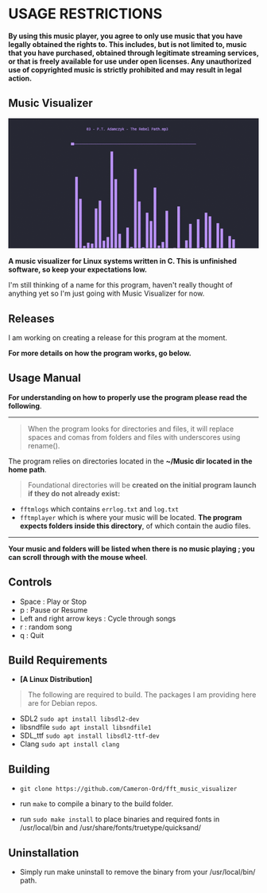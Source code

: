 
# USAGE RESTRICTIONS
 
**By using this music player, you agree to only use music that you have legally obtained the rights to. This includes, but is not limited to, music that you have purchased, obtained through legitimate streaming services, or that is freely available for use under open licenses. Any unauthorized use of copyrighted music is strictly prohibited and may result in legal action.**

## Music Visualizer
![Image](readme_gif/example.gif)

**A music visualizer for Linux systems written in C. This is unfinished software, so keep your expectations low.**

I'm still thinking of a name for this program, haven't really thought of anything yet so I'm just going with Music Visualizer for now. 

## Releases
I am working on creating a release for this program at the moment.

**For more details on how the program works, go below.**

## Usage Manual
**For understanding on how to properly use the program please read the following**.

---
> When the program looks for directories and files, it will replace spaces and comas from folders and files with underscores using rename().
 
The program relies on directories located in the **~/Music dir located in the home path**.

> Foundational directories will be **created on the initial program launch if they do not already exist:**
- ```fftmlogs``` which contains ```errlog.txt``` and ```log.txt```
- ```fftmplayer``` which is where your music will be located. **The program expects folders inside this directory**, of which contain the audio files.
---

**Your music and folders will be listed when there is no music playing ; you can scroll through with the mouse wheel**. 

## Controls
- Space : Play or Stop
- p : Pause or Resume
- Left and right arrow keys : Cycle through songs
- r : random song
- q : Quit

## Build Requirements
* **[A Linux Distribution]**

>  The following are required to build. The packages I am providing here are for Debian repos.

- SDL2 ```sudo apt install libsdl2-dev```
- libsndfile ```sudo apt install libsndfile1``` 
- SDL_ttf ```sudo apt install libsdl2-ttf-dev```                  
- Clang ```sudo apt install clang```

## Building
- ```git clone https://github.com/Cameron-Ord/fft_music_visualizer``` 

- run ```make``` to compile a binary to the build folder.
- run ```sudo make install``` to place binaries and required fonts in /usr/local/bin and /usr/share/fonts/truetype/quicksand/

## Uninstallation

- Simply run make uninstall to remove the binary from your /usr/local/bin/ path.






